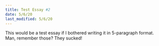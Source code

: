 ```yaml
---
title: Test Essay #2
date: 5/6/20
last_modified: 5/6/20
---
```

This would be a test essay if I bothered writing it in 5-paragraph format. Man, remember those? They sucked!
